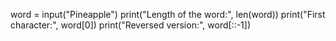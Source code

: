 word = input("Pineapple")
print("Length of the word:", len(word))
print("First character:", word[0])
print("Reversed version:", word[::-1])
